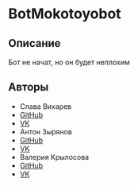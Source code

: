 BotMokotoyobot
=======

Описание
--------
Бот не начат, но он будет неплохим

Авторы
------
 + Слава Вихарев
+ [GitHub](https://github.com/SlavaVikharev)
+ [VK](https://vk.com/slavavikharev)
 + Антон Зырянов
+ [GitHub](https://github.com/avefablo/)
+ [VK](https://vk.com/id18048395)
 + Валерия Крылосова
+ [GitHub](https://github.com/orgs/AvSinStudio/people/Ngbtl95)
+ [VK](https://new.vk.com/b71441136)
